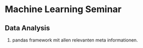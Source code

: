 # Machine Learning Seminar

## Data Analysis

1. pandas framework mit allen relevanten meta informationen. 



